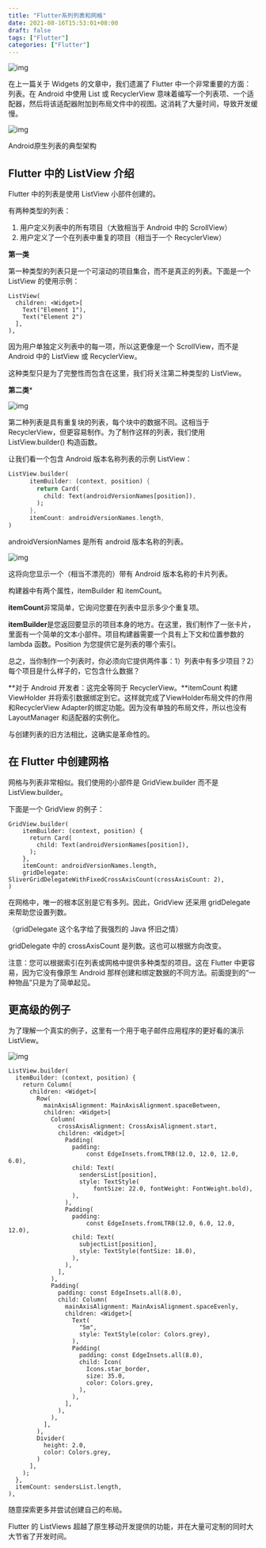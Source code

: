 ```yaml
---
title: "Flutter系列列表和网格"
date: 2021-08-16T15:53:01+08:00
draft: false
tags: ["Flutter"]
categories: ["Flutter"]
---
```


![img](https://miro.medium.com/max/1400/1*5fwM69fZ7-R17TZQGgQHtQ.png)



在上一篇关于 Widgets 的文章中，我们遗漏了 Flutter 中一个非常重要的方面：列表。在 Android 中使用 List 或 RecyclerView 意味着编写一个列表项、一个适配器，然后将该适配器附加到布局文件中的视图。这消耗了大量时间，导致开发缓慢。





![img](https://miro.medium.com/max/700/1*FcuzERaVPfWUhbt2IOX3Sw.png)

Android原生列表的典型架构

## Flutter 中的 ListView 介绍

Flutter 中的列表是使用 ListView 小部件创建的。

有两种类型的列表：

1. 用户定义列表中的所有项目（大致相当于 Android 中的 ScrollView）
2. 用户定义了一个在列表中重复的项目（相当于一个 RecyclerView）

**第一类**

第一种类型的列表只是一个可滚动的项目集合，而不是真正的列表。下面是一个 ListView 的使用示例：

```
ListView(
  children: <Widget>[
    Text("Element 1"),
    Text("Element 2")
  ],
),
```

因为用户单独定义列表中的每一项，所以这更像是一个 ScrollView，而不是 Android 中的 ListView 或 RecyclerView。

这种类型只是为了完整性而包含在这里，我们将关注第二种类型的 ListView。

**第二类***



![img](https://miro.medium.com/max/500/1*9KC98cj7J-q0RWKF1qnIww.png)

第二种列表是具有重复块的列表，每个块中的数据不同。这相当于 RecyclerView，但更容易制作。为了制作这样的列表，我们使用 ListView.builder() 构造函数。

让我们看一个包含 Android 版本名称列表的示例 ListView：

```dart
ListView.builder(
      itemBuilder: (context, position) {
        return Card(
          child: Text(androidVersionNames[position]),
        );
      },
      itemCount: androidVersionNames.length,
)
```

androidVersionNames 是所有 android 版本名称的列表。



![img](https://miro.medium.com/max/700/1*_7Nb6Yw9Hj23n3EDfe5F9w.png)

这将向您显示一个（相当不漂亮的）带有 Android 版本名称的卡片列表。

构建器中有两个属性，itemBuilder 和 itemCount。

**itemCount**非常简单，它询问您要在列表中显示多少个重复项。

**itemBuilder**是您返回要显示的项目本身的地方。在这里，我们制作了一张卡片，里面有一个简单的文本小部件。项目构建器需要一个具有上下文和位置参数的 lambda 函数。Position 为您提供它是列表的哪个索引。

总之，当你制作一个列表时，你必须向它提供两件事：1）列表中有多少项目？2）每个项目是什么样子的，它包含什么数据？

**对于 Android 开发者：这完全等同于 RecyclerView。**itemCount 构建 ViewHolder 并将索引数据绑定到它。这样就完成了ViewHolder布局文件的作用和RecyclerView Adapter的绑定功能。因为没有单独的布局文件，所以也没有 LayoutManager 和适配器的实例化。

与创建列表的旧方法相比，这确实是革命性的。

## 在 Flutter 中创建网格

网格与列表非常相似。我们使用的小部件是 GridView.builder 而不是 ListView.builder。

下面是一个 GridView 的例子：

```
GridView.builder(
    itemBuilder: (context, position) {
      return Card(
        child: Text(androidVersionNames[position]),
      );
    },
    itemCount: androidVersionNames.length,
    gridDelegate: SliverGridDelegateWithFixedCrossAxisCount(crossAxisCount: 2),    
)
```

在网格中，唯一的根本区别是它有多列。因此，GridView 还采用 gridDelegate 来帮助您设置列数。

（gridDelegate 这个名字给了我强烈的 Java 怀旧之情）

gridDelegate 中的 crossAxisCount 是列数。这也可以根据方向改变。

注意：您可以根据索引在列表或网格中提供多种类型的项目。这在 Flutter 中更容易，因为它没有像原生 Android 那样创建和绑定数据的不同方法。前面提到的“一种物品”只是为了简单起见。

## 更高级的例子

为了理解一个真实的例子，这里有一个用于电子邮件应用程序的更好看的演示 ListView。



![img](https://miro.medium.com/max/700/1*jZuoycYSk396u2kj48EbQQ.png)

```
ListView.builder(
  itemBuilder: (context, position) {
    return Column(
      children: <Widget>[
        Row(
          mainAxisAlignment: MainAxisAlignment.spaceBetween,
          children: <Widget>[
            Column(
              crossAxisAlignment: CrossAxisAlignment.start,
              children: <Widget>[
                Padding(
                  padding:
                      const EdgeInsets.fromLTRB(12.0, 12.0, 12.0, 6.0),
                  child: Text(
                    sendersList[position],
                    style: TextStyle(
                        fontSize: 22.0, fontWeight: FontWeight.bold),
                  ),
                ),
                Padding(
                  padding:
                      const EdgeInsets.fromLTRB(12.0, 6.0, 12.0, 12.0),
                  child: Text(
                    subjectList[position],
                    style: TextStyle(fontSize: 18.0),
                  ),
                ),
              ],
            ),
            Padding(
              padding: const EdgeInsets.all(8.0),
              child: Column(
                mainAxisAlignment: MainAxisAlignment.spaceEvenly,
                children: <Widget>[
                  Text(
                    "5m",
                    style: TextStyle(color: Colors.grey),
                  ),
                  Padding(
                    padding: const EdgeInsets.all(8.0),
                    child: Icon(
                      Icons.star_border,
                      size: 35.0,
                      color: Colors.grey,
                    ),
                  ),
                ],
              ),
            ),
          ],
        ),
        Divider(
          height: 2.0,
          color: Colors.grey,
        )
      ],
    );
  },
  itemCount: sendersList.length,
),
```

随意探索更多并尝试创建自己的布局。

Flutter 的 ListViews 超越了原生移动开发提供的功能，并在大量可定制的同时大大节省了开发时间。

